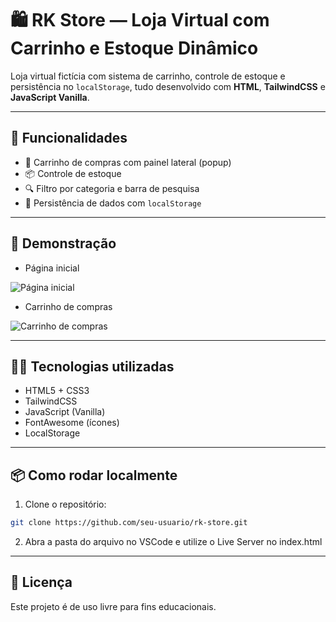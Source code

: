 
# 🛍️ RK Store — Loja Virtual com Carrinho e Estoque Dinâmico

Loja virtual fictícia com sistema de carrinho, controle de estoque e persistência no `localStorage`, tudo desenvolvido com **HTML**, **TailwindCSS** e **JavaScript Vanilla**.

---

## 🚀 Funcionalidades

- 🛒 Carrinho de compras com painel lateral (popup)
- 📦 Controle de estoque
- 🔍 Filtro por categoria e barra de pesquisa
- 💾 Persistência de dados com `localStorage`

---

## 📸 Demonstração

- Página inicial

![Página inicial](./assets/imagens/indexpage.png)

- Carrinho de compras

![Carrinho de compras](./assets/imagens/carrinho.png)

---

## 🧑‍💻 Tecnologias utilizadas

- HTML5 + CSS3
- TailwindCSS
- JavaScript (Vanilla)
- FontAwesome (ícones)
- LocalStorage

---

## 📦 Como rodar localmente

1. Clone o repositório:

```bash
git clone https://github.com/seu-usuario/rk-store.git
```

2. Abra a pasta do arquivo no VSCode e utilize o Live Server no index.html

---

## 📄 Licença

Este projeto é de uso livre para fins educacionais.
